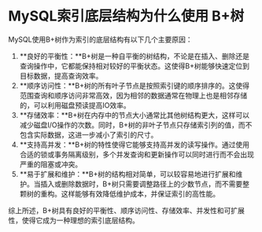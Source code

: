 # MySQL索引底层结构为什么使用 B+树

MySQL使用B+树作为索引的底层结构有以下几个主要原因：

1. **良好的平衡性：**B+树是一种自平衡的树结构，不论是在插入、删除还是查询操作中，它都能保持相对较好的平衡状态。这使得B+树能够快速定位到目标数据，提高查询效率。
2. **顺序访问性：**B+树的所有叶子节点是按照索引键的顺序排序的。这使得范围查询和顺序访问非常高效，因为相邻的数据通常在物理上也是相邻存储的，可以利用磁盘预读提高IO效率。
3. **存储效率：**B+树在内存中的节点大小通常比其他树结构更大，这样可以减少磁盘I/O操作的次数。同时，B+树的非叶子节点只存储索引列的值，而不包含实际数据，这进一步减小了索引的尺寸。
4. **支持高并发：**B+树的特性使得它能够支持高并发的读写操作。通过使用合适的锁或事务隔离级别，多个并发查询和更新操作可以同时进行而不会出现严重的阻塞或冲突。
5. **易于扩展和维护：**B+树的结构相对简单，可以较容易地进行扩展和维护。当插入或删除数据时，B+树只需要调整路径上的少数节点，而不需要整颗树的重构。这样能够有效降低维护成本，并保证索引的高性能。

综上所述，B+树具有良好的平衡性、顺序访问性、存储效率、并发性和可扩展性，使得它成为一种理想的索引底层结构。


